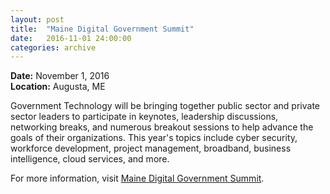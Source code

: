 ```yaml
---
layout: post
title:  "Maine Digital Government Summit"
date:   2016-11-01 24:00:00
categories: archive
---
```

<p>
<strong>Date:</strong> November 1, 2016<br>
<strong>Location:</strong> Augusta, ME
</p>

<p>Government Technology will be bringing together public sector and private sector leaders to participate in keynotes, leadership discussions, networking breaks, and numerous breakout sessions to help advance the goals of their organizations. This year's topics include cyber security, workforce development, project management, broadband, business intelligence, cloud services, and more.</p>

<p>For more information, visit <a target='_blank' href='http://www.govtech.com/events/Maine-Digital-Government-Summit.html'>Maine Digital Government Summit</a>.</p>
